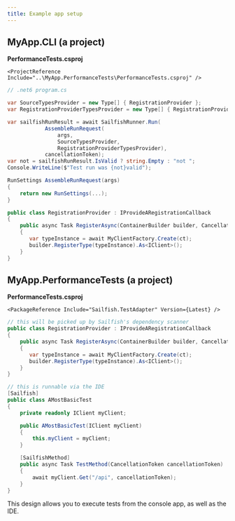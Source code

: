 ```yaml
---
title: Example app setup
---
```


## MyApp.CLI (a project)

**PerformanceTests.csproj**

    <ProjectReference Include="..\MyApp.PerformanceTests\PerformanceTests.csproj" />

```csharp
// .net6 program.cs

var SourceTypesProvider = new Type[] { RegistrationProvider };
var RegistrationProviderTypesProvider = new Type[] { RegistrationProvider };

var sailfishRunResult = await SailfishRunner.Run(
            AssembleRunRequest(
                args,
                SourceTypesProvider,
                RegistrationProviderTypesProvider),
            cancellationToken);
var not = sailfishRunResult.IsValid ? string.Empty : "not ";
Console.WriteLine($"Test run was {not}valid");

RunSettings AssembleRunRequest(args)
{
    return new RunSettings(...);
}

public class RegistrationProvider : IProvideARegistrationCallback
{
    public async Task RegisterAsync(ContainerBuilder builder, CancellationToken ct)
    {
       var typeInstance = await MyClientFactory.Create(ct);
       builder.RegisterType(typeInstance).As<IClient>();
    }
}
```

## MyApp.PerformanceTests (a project)

**PerformanceTests.csproj**

    <PackageReference Include="Sailfish.TestAdapter" Version={Latest} />

```csharp
// this will be picked up by Sailfish's dependency scanner
public class RegistrationProvider : IProvideARegistrationCallback
{
    public async Task RegisterAsync(ContainerBuilder builder, CancellationToken ct)
    {
       var typeInstance = await MyClientFactory.Create(ct);
       builder.RegisterType(typeInstance).As<IClient>();
    }
}

// this is runnable via the IDE
[Sailfish]
public class AMostBasicTest
{
    private readonly IClient myClient;

    public AMostBasicTest(IClient myClient)
    {
        this.myClient = myClient;
    }

    [SailfishMethod]
    public async Task TestMethod(CancellationToken cancellationToken)
    {
        await myClient.Get("/api", cancellationToken);
    }
}
```

This design allows you to execute tests from the console app, as well as the IDE.

